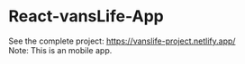 # React-vansLife-App

See the complete project: https://vanslife-project.netlify.app/ <br/>
Note: This is an mobile app.

